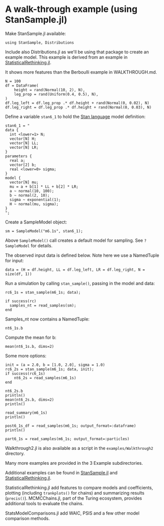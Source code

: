 # A walk-through example (using StanSample.jl)

Make StanSample.jl available:
```
using StanSample, Distributions
```

Include also Distributions.jl as we'll be using that package to create an example model. This example is derived from an example in [StatisticalRethinking.jl](https://xcelab.net/rm/statistical-rethinking/).

It shows more features than the Berboulli example in WALKTHROUGH.md.

```
N = 100
df = DataFrame(
    height = rand(Normal(10, 2), N),
    leg_prop = rand(Uniform(0.4, 0.5), N),
)
df.leg_left = df.leg_prop .* df.height + rand(Normal(0, 0.02), N)
df.leg_right = df.leg_prop .* df.height + rand(Normal(0, 0.03), N)
```

Define a variable `stan6_1` to hold the [Stan language](https://mc-stan.org/docs/2_21/reference-manual/index.html) model definition:

```
stan6_1 = "
data {
  int <lower=1> N;
  vector[N] H;
  vector[N] LL;
  vector[N] LR;
}
parameters {
  real a;
  vector[2] b;
  real <lower=0> sigma;
}
model {
  vector[N] mu;
  mu = a + b[1] * LL + b[2] * LR;
  a ~ normal(10, 100);
  b ~ normal(2, 10);
  sigma ~ exponential(1);
  H ~ normal(mu, sigma);
}
";
```

Create a SampleModel object:

```
sm = SampleModel("m6.1s", stan6_1);
```

Above `SampleModel()` call creates a default model for sampling. See `?SampleModel` for details.

The observed input data is defined below. Note here we use a NamedTuple for input:

```
data = (H = df.height, LL = df.leg_left, LR = df.leg_right, N = size(df, 1))
```

Run a simulation by calling `stan_sample()`, passing in the model and data: 
```
rc6_1s = stan_sample(m6_1s; data);

if success(rc)
  samples_nt = read_samples(sm);
end
```

Samples_nt now contains a NamedTuple:
```
nt6_1s.b
```

Compute the mean for b:
```
mean(nt6_1s.b, dims=2)
```

Some more options:
```
init = (a = 2.0, b = [1.0, 2.0], sigma = 1.0)
rc6_2s = stan_sample(m6_1s; data, init);
if success(rc6_1s)
    nt6_2s = read_samples(m6_1s)
end

nt6_2s.b
println()
mean(nt6_2s.b, dims=2)
println()

read_summary(m6_1s)
println()

post6_1s_df = read_samples(m6_1s; output_format=:dataframe)
println()

part6_1s = read_samples(m6_1s; output_format=:particles)
```

Walkthrough2.jl is also available as a script in the `examples/Walkthrough2` directory.

Many more examples are provided in the 3 Example subdirectories.

Additional examples can be found in [StanSample.jl](https://github.com/StanJulia/StanSample.jl) and [StatisticalRethinking.jl](https://github.com/StatisticalRethinkingJulia/StatisticalRethinking.jl).

StatisticalRethinking.jl add features to compare models and coefficients, plotting (including `trankplots()` for chains) and summarizing results (`precis()`). MCMCChains.jl, part of the Turing ecosystem, provides additional tools to evaluate the chains.

StatsModelComparisons.jl add WAIC, PSIS and a few other model comparison methods.
